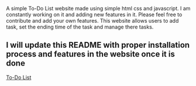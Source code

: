 A simple To-Do List website made using simple html css and javascript. I am constantly working on it and adding new features in it. Please feel free to contribute and add your own features.
This website allows users to add task, set the ending time of the task and manage there tasks.

<h2>I will update this README with proper installation process and features in the website once it is done</h2>

[To-Do List](https://to-do-list-sage-tau.vercel.app/)
